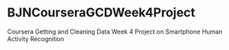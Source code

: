 # BJNCourseraGCDWeek4Project
Coursera Getting and Cleaning Data Week 4 Project on Smartphone Human Activity Recognition
